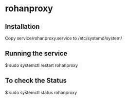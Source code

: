 # rohanproxy
## Installation 
Copy service/rohanproxy.service to /etc/systemd/system/

## Running the service
$ sudo systemctl restart rohanproxy

## To check the Status
$ sudo systemctl status rohanproxy
